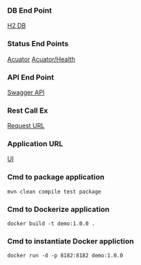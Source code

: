 ### DB End Point 
[H2 DB](http://localhost:8182/conversion/h2-ui)

### Status End Points 
[Acuator](http://localhost:8182/conversion/actuator)
[Acuator/Health](http://localhost:8182/conversion/actuator/health)

### API End Point 
[Swagger API](http://localhost:8182/conversion/swagger-ui.html)

### Rest Call Ex
[Request URL](http://localhost:8182/conversion/convert/Length/Millimetre/Milometre/10000)

### Application URL
[UI](http://localhost:8182/conversion)

### Cmd to package application

```mvn clean compile test package```

### Cmd to Dockerize application

```docker build -t demo:1.0.0 .```

### Cmd to instantiate Docker appliction

```docker run -d -p 8182:8182 demo:1.0.0```
